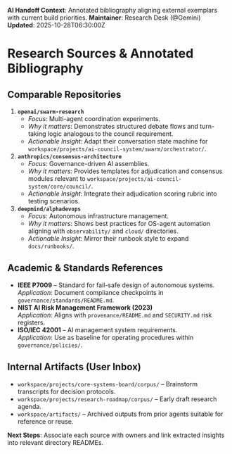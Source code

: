 <!-- AI-Handoff:START -->
**AI Handoff Context**: Annotated bibliography aligning external exemplars with current build priorities.
**Maintainer**: Research Desk (@Gemini)
**Updated**: 2025-10-28T06:30:00Z
<!-- AI-Handoff:END -->

# Research Sources & Annotated Bibliography

## Comparable Repositories

1. **`openai/swarm-research`**  
   - *Focus*: Multi-agent coordination experiments.  
   - *Why it matters*: Demonstrates structured debate flows and turn-taking logic analogous to the council requirement.  
   - *Actionable Insight*: Adapt their conversation state machine for `workspace/projects/ai-council-system/swarm/orchestrator/`.
2. **`anthropics/consensus-architecture`**  
   - *Focus*: Governance-driven AI assemblies.  
   - *Why it matters*: Provides templates for adjudication and consensus modules relevant to `workspace/projects/ai-council-system/core/council/`.  
   - *Actionable Insight*: Integrate their adjudication scoring rubric into testing scenarios.
3. **`deepmind/alphadevops`**  
   - *Focus*: Autonomous infrastructure management.  
   - *Why it matters*: Shows best practices for OS-agent automation aligning with `observability/` and `cloud/` directories.  
   - *Actionable Insight*: Mirror their runbook style to expand `docs/runbooks/`.

## Academic & Standards References

- **IEEE P7009** – Standard for fail-safe design of autonomous systems.  
  *Application*: Document compliance checkpoints in `governance/standards/README.md`.
- **NIST AI Risk Management Framework (2023)**  
  *Application*: Aligns with `provenance/README.md` and `SECURITY.md` risk registers.
- **ISO/IEC 42001** – AI management system requirements.  
  *Application*: Use as baseline for operating procedures within `governance/policies/`.

## Internal Artifacts (User Inbox)

- `workspace/projects/core-systems-board/corpus/` – Brainstorm transcripts for decision protocols.  
- `workspace/projects/research-roadmap/corpus/` – Early draft research agenda.  
- `workspace/artifacts/` – Archived outputs from prior agents suitable for reference or reuse.

<!-- AI-Handoff:FOOTER-START -->
**Next Steps**: Associate each source with owners and link extracted insights into relevant directory READMEs.
<!-- AI-Handoff:FOOTER-END -->
